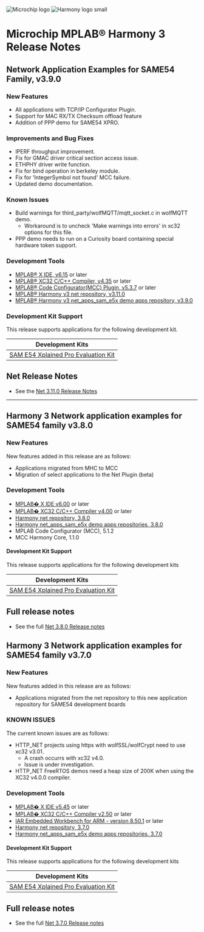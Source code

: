 ![Microchip logo](https://raw.githubusercontent.com/wiki/Microchip-MPLAB-Harmony/Microchip-MPLAB-Harmony.github.io/images/microchip_logo.png)
![Harmony logo small](https://raw.githubusercontent.com/wiki/Microchip-MPLAB-Harmony/Microchip-MPLAB-Harmony.github.io/images/microchip_mplab_harmony_logo_small.png)

# Microchip MPLAB® Harmony 3 Release Notes

## Network Application Examples for SAME54 Family, v3.9.0

### New Features
- All applications with TCP/IP Configurator Plugin.
- Support for MAC RX/TX Checksum offload feature
- Addition of PPP demo for SAME54 XPRO.


### Improvements and Bug Fixes
- IPERF throughput improvement.
- Fix for GMAC driver critical section access issue.
- ETHPHY driver write function.
- Fix for bind operation in berkeley module.
- Fix for 'IntegerSymbol not found' MCC failure.
- Updated demo documentation.

### Known Issues
- Build warnings for third_party/wolfMQTT/mqtt_socket.c in wolfMQTT demo.
    - Workaround is to uncheck 'Make warnings into errors' in xc32 options for this file.
- PPP demo needs to run on a Curiosity board containing special hardware token support.

### Development Tools

- [MPLAB® X IDE, v6.15](https://www.microchip.com/mplab/mplab-x-ide) or later
- [MPLAB® XC32 C/C++ Compiler, v4.35](https://www.microchip.com/mplab/compilers) or later
- [MPLAB® Code Configurator(MCC) Plugin, v5.3.7](https://www.microchip.com/en-us/tools-resources/configure/mplab-code-configurator) or later
- [MPLAB® Harmony v3 net repository, v3.11.0](https://github.com/Microchip-MPLAB-Harmony/net/tree/v3.11.0)
- [MPLAB® Harmony v3 net\_apps\_sam\_e5x demo apps repository, v3.9.0](https://github.com/Microchip-MPLAB-Harmony/net_apps_sam_e5x/tree/v3.9.0)

### Development Kit Support

This release supports applications for the following development kit.

| Development Kits |
| --- |
| [SAM E54 Xplained Pro Evaluation Kit](https://www.microchip.com/developmenttools/ProductDetails/ATSAME54-XPRO) |


## Net Release Notes

- See the [Net 3.11.0 Release Notes](https://github.com/Microchip-MPLAB-Harmony/net/tree/v3.11.0)

---

## Harmony 3 Network application examples for SAME54 family  v3.8.0

### New Features
New features added in this release are as follows:

- Applications migrated from MHC to MCC
- Migration of select applications to the Net Plugin (beta)


### Development Tools

- [MPLAB� X IDE v6.00](https://www.microchip.com/mplab/mplab-x-ide) or later
- [MPLAB� XC32 C/C++ Compiler v4.00](https://www.microchip.com/mplab/compilers) or later
- [Harmony net repository, 3.8.0](https://github.com/Microchip-MPLAB-Harmony/net/tree/v3.8.0)
- [Harmony net_apps_sam_e5x demo apps repositories, 3.8.0](https://github.com/Microchip-MPLAB-Harmony/net_apps_sam_e5x/tree/v3.8.0)
- MPLAB Code Configurator (MCC), 5.1.2
- MCC Harmony Core, 1.1.0


#### Development Kit Support

This release supports applications for the following development kits

| Development Kits |
| --- |
| [SAM E54 Xplained Pro Evaluation Kit](https://www.microchip.com/developmenttools/ProductDetails/ATSAME54-XPRO) |


## Full release notes

- See the full [Net 3.8.0 Release notes](https://github.com/Microchip-MPLAB-Harmony/net/tree/v3.8.0)

## Harmony 3 Network application examples for SAME54 family  v3.7.0

### New Features
New features added in this release are as follows:

- Applications migrated from the net repository to this new application repository for SAME54 development boards


### KNOWN ISSUES

The current known issues are as follows:
* HTTP_NET projects using https with wolfSSL/wolfCrypt need to use xc32 v3.01.
    - A crash occurrs with xc32 v4.0.
    - Issue is under investigation.
* HTTP_NET FreeRTOS demos need a heap size of 200K when using the XC32 v4.0.0 compiler.

### Development Tools

- [MPLAB� X IDE v5.45](https://www.microchip.com/mplab/mplab-x-ide) or later
- [MPLAB� XC32 C/C++ Compiler v2.50](https://www.microchip.com/mplab/compilers) or later
- [IAR Embedded Workbench for ARM - version 8.50.1](https://www.iar.com/iar-embedded-workbench/) or later 
- [Harmony net repository, 3.7.0](https://github.com/Microchip-MPLAB-Harmony/net/tree/v3.7.0)
- [Harmony net_apps_sam_e5x demo apps repositories, 3.7.0](https://github.com/Microchip-MPLAB-Harmony/net_apps_sam_e5x/tree/v3.7.0)


#### Development Kit Support

This release supports applications for the following development kits

| Development Kits |
| --- |
| [SAM E54 Xplained Pro Evaluation Kit](https://www.microchip.com/developmenttools/ProductDetails/ATSAME54-XPRO) |


## Full release notes

- See the full [Net 3.7.0 Release notes](https://github.com/Microchip-MPLAB-Harmony/net/tree/v3.7.0)


